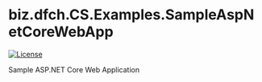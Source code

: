 # biz.dfch.CS.Examples.SampleAspNetCoreWebApp
[![License](https://img.shields.io/badge/license-Apache%20License%202.0-blue.svg)](https://github.com/dfensgmbh/biz.dfch.CS.Examples.SampleAspNetCoreWebApp/blob/master/LICENSE)

Sample ASP.NET Core Web Application
